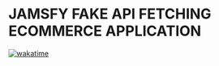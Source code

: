# JAMSFY FAKE API FETCHING ECOMMERCE APPLICATION
[![wakatime](https://wakatime.com/badge/user/3251aaf3-3273-490c-85c5-06785b8e8015/project/8b6604ee-6820-49c1-ae0f-ae0cb5958a96.svg)](https://wakatime.com/badge/user/3251aaf3-3273-490c-85c5-06785b8e8015/project/8b6604ee-6820-49c1-ae0f-ae0cb5958a96)
